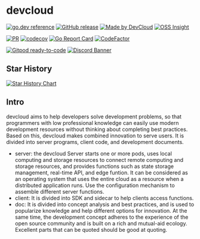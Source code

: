 # devcloud

[![go.dev reference](https://img.shields.io/badge/go.dev-reference-007d9c?logo=go&logoColor=white)](https://pkg.go.dev/github.com/silverswords/devcloud)
[![GitHub release](https://img.shields.io/github/release/silverswords/devcloud.svg)](https://github.com/silverswords/devcloud/releases)
[![Made by DevCloud](https://img.shields.io/badge/made%20by-devcloud-blue.svg?style=flat)](https://yuque.com/abser)
[![OSS Insight](https://img.shields.io/badge/OSS%20Insight-devcloud-red.svg?style=flat)]([https://yuque.com/abser](https://ossinsight.io/analyze/silverswords/devcloud))

[![PR](https://github.com/silverswords/devcloud/workflows/PR/badge.svg)](https://github.com/silverswords/devcloud/actions?query=workflow%3APR)
[![codecov](https://codecov.io/gh/silverswords/devcloud/branch/main/graph/badge.svg)](https://codecov.io/gh/silverswords/devcloud)
[![Go Report Card](https://goreportcard.com/badge/github.com/silverswords/devcloud)](https://goreportcard.com/report/github.com/silverswords/devcloud)
[![CodeFactor](https://www.codefactor.io/repository/github/silverswords/devcloud/badge)](https://www.codefactor.io/repository/github/silverswords/devcloud)

[![Gitpod ready-to-code](https://img.shields.io/badge/Gitpod-ready--to--code-blue?logo=gitpod)](https://gitpod.io/#https://github.com/silverswords/devcloud)
[![Discord Banner](https://discord.com/api/guilds/771388143148073040/widget.png?style=banner2)](https://discord.gg/rRwryXfj3u)
## Star History

[![Star History Chart](https://api.star-history.com/svg?repos=silverswords/devcloud&type=Date)](https://star-history.com/#silverswords/devcloud&Date)



## Intro
devcloud aims to help developers solve development problems, so that programmers with low professional knowledge can easily use modern development resources without thinking about completing best practices. Based on this, devcloud makes combined innovation to serve users. It is divided into server programs, client code, and development documents. 
- server: the devcloud Server starts one or more pods, uses local computing and storage resources to connect remote computing and storage resources, and provides functions such as state storage management, real-time API, and edge funtion. It can be considered as an operating system that uses the entire cloud as a resource when a distributed application runs. Use the configuration mechanism to assemble different server functions. 
- client: It is divided into SDK and sidecar to help clients access functions. 
- doc: It is divided into concept analysis and best practices, and is used to popularize knowledge and help different options for innovation. 
At the same time, the development concept adheres to the experience of the open source community and is built on a rich and mutual-aid ecology. Excellent parts that can be quoted should be good at quoting. 
